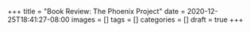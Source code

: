 +++
title = "Book Review: The Phoenix Project"
date = 2020-12-25T18:41:27-08:00
images = []
tags = []
categories = []
draft = true
+++

